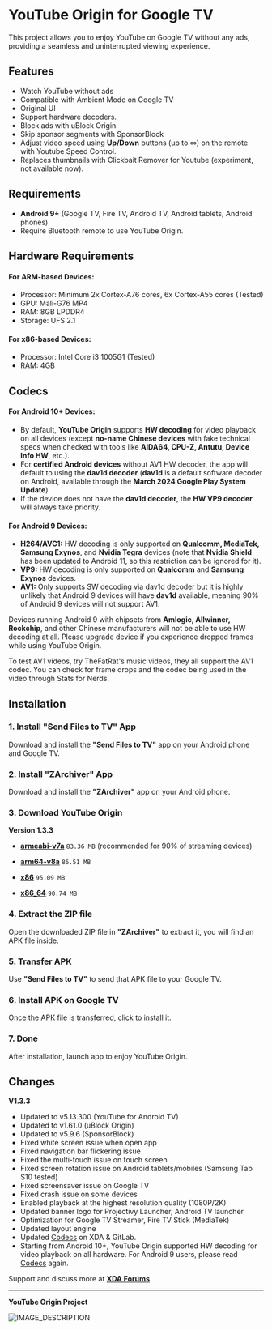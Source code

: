 # YouTube Origin for Google TV

This project allows you to enjoy YouTube on Google TV without any ads, providing a seamless and uninterrupted viewing experience.

## Features
- Watch YouTube without ads
- Compatible with Ambient Mode on Google TV
- Original UI
- Support hardware decoders.
- Block ads with uBlock Origin.
- Skip sponsor segments with SponsorBlock
- Adjust video speed using **Up/Down** buttons (up to ∞) on the remote with Youtube Speed Control.
- Replaces thumbnails with Clickbait Remover for Youtube (experiment, not available now).

## Requirements
- **Android 9+** (Google TV, Fire TV, Android TV, Android tablets, Android phones)
- Require Bluetooth remote to use YouTube Origin.

## Hardware Requirements

#### For ARM-based Devices:
- Processor: Minimum 2x Cortex-A76 cores, 6x Cortex-A55 cores (Tested)
- GPU: Mali-G76 MP4
- RAM: 8GB LPDDR4
- Storage: UFS 2.1

#### For x86-based Devices:
- Processor: Intel Core i3 1005G1 (Tested)
- RAM: 4GB

## Codecs

#### For Android 10+ Devices:
- By default, **YouTube Origin** supports **HW decoding** for video playback on all devices (except **no-name Chinese devices** with fake technical specs when checked with tools like **AIDA64, CPU-Z, Antutu, Device Info HW**, etc.).
- For **certified Android devices** without AV1 HW decoder, the app will default to using the **dav1d decoder** (**dav1d** is a default software decoder on Android, available through the **March 2024 Google Play System Update**).
- If the device does not have the **dav1d decoder**, the **HW VP9 decoder** will always take priority.

#### For Android 9 Devices:
- **H264/AVC1:** HW decoding is only supported on **Qualcomm, MediaTek, Samsung Exynos**, and **Nvidia Tegra** devices (note that **Nvidia Shield** has been updated to Android 11, so this restriction can be ignored for it).
- **VP9:** HW decoding is only supported on **Qualcomm** and **Samsung Exynos** devices.
- **AV1:** Only supports SW decoding via dav1d decoder but it is highly unlikely that Android 9 devices will have **dav1d** available, meaning 90% of Android 9 devices will not support AV1.

Devices running Android 9 with chipsets from **Amlogic, Allwinner, Rockchip**, and other Chinese manufacturers will not be able to use HW decoding at all. Please upgrade device if you experience dropped frames while using YouTube Origin.


To test AV1 videos, try TheFatRat's music videos, they all support the AV1 codec. You can check for frame drops and the codec being used in the video through Stats for Nerds.
## Installation

### 1. Install "Send Files to TV" App
Download and install the **"Send Files to TV"** app on your Android phone and Google TV.

### 2. Install "ZArchiver" App
Download and install the **"ZArchiver"** app on your Android phone.

### 3. Download YouTube Origin

**Version 1.3.3**

- **[armeabi-v7a](https://gitlab.com/energylove/originproject/-/blob/main/Releases/v1.3.3/youtube_origin_googletv_armeabi-v7a_release5.zip)** `83.36 MB` (recommended for 90% of streaming devices)

- **[arm64-v8a](https://gitlab.com/energylove/originproject/-/blob/main/Releases/v1.3.3/youtube_origin_googletv_arm64-v8a_release5.zip)** `86.51 MB`

- **[x86](https://gitlab.com/energylove/originproject/-/blob/main/Releases/v1.3.3/youtube_origin_googletv_x86_release5.zip)** `95.09 MB`

- **[x86_64](https://gitlab.com/energylove/originproject/-/blob/main/Releases/v1.3.3/youtube_origin_googletv_x86_64_release5.zip)** `90.74 MB`


### 4. Extract the ZIP file
Open the downloaded ZIP file in **"ZArchiver"** to extract it, you will find an APK file inside.

### 5. Transfer APK
Use **"Send Files to TV"** to send that APK file to your Google TV.

### 6. Install APK on Google TV
Once the APK file is transferred, click to install it.

### 7. Done
After installation, launch app to enjoy YouTube Origin.


## Changes

**V1.3.3**

- Updated to v5.13.300 (YouTube for Android TV)
- Updated to v1.61.0 (uBlock Origin)
- Updated to v5.9.6 (SponsorBlock)
- Fixed white screen issue when open app
- Fixed navigation bar flickering issue
- Fixed the multi-touch issue on touch screen
- Fixed screen rotation issue on Android tablets/mobiles (Samsung Tab S10 tested)
- Fixed screensaver issue on Google TV
- Fixed crash issue on some devices
- Enabled playback at the highest resolution quality (1080P/2K)
- Updated banner logo for Projectivy Launcher, Android TV launcher
- Optimization for Google TV Streamer, Fire TV Stick (MediaTek)
- Updated layout engine
- Updated [Codecs](https://gitlab.com/energylove/originproject/-/blob/main/README.md#codecs) on XDA & GitLab.
- Starting from Android 10+, YouTube Origin supported HW decoding for video playback on all hardware. For Android 9 users, please read [Codecs](https://gitlab.com/energylove/originproject/-/blob/main/README.md#codecs) again.


Support and discuss more at **[XDA Forums](https://xdaforums.com/t/app-android-tv-youtube-origin-for-google-tv.4699190/)**.

---

**YouTube Origin Project**

![IMAGE_DESCRIPTION](https://image.jimcdn.com/app/cms/image/transf/none/path/s293f5a94d3403280/image/i4074178470a6059a/version/1677224408/image.png)
